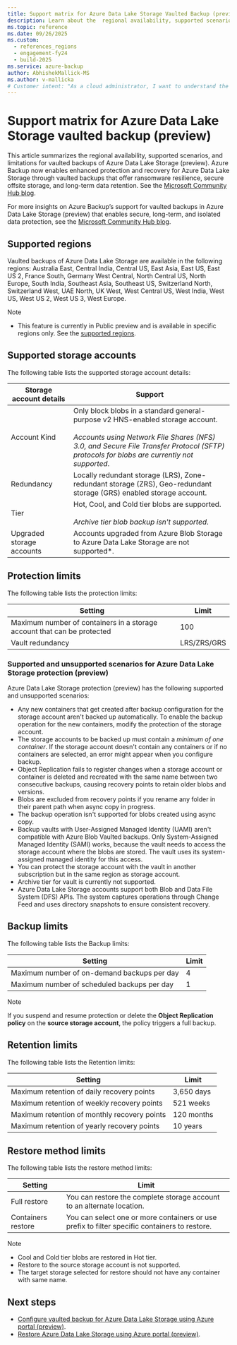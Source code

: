 ```yaml
---
title: Support matrix for Azure Data Lake Storage Vaulted Backup (preview)
description: Learn about the  regional availability, supported scenarios, and limitations for vaulted backups of Azure Data Lake Storage (preview).
ms.topic: reference
ms.date: 09/26/2025
ms.custom:
  - references_regions
  - engagement-fy24
  - build-2025
ms.service: azure-backup
author: AbhishekMallick-MS
ms.author: v-mallicka
# Customer intent: "As a cloud administrator, I want to understand the supported scenarios and limitations for vaulted backups of Azure Data Lake Storage, so that I can effectively configure and manage data protection for my storage accounts."
---
```


# Support matrix for Azure Data Lake Storage vaulted backup (preview)

This article summarizes the regional availability, supported scenarios, and limitations for vaulted backups of Azure Data Lake Storage (preview).
Azure Backup now enables enhanced protection and recovery for Azure Data Lake Storage through vaulted backups that offer ransomware resilience, secure offsite storage, and long-term data retention. See the [Microsoft Community Hub blog](https://techcommunity.microsoft.com/blog/azurestorageblog/protect-azure-data-lake-storage-with-vaulted-backups/4410707).

For more insights on Azure Backup’s support for vaulted backups in Azure Data Lake Storage (preview) that enables secure, long-term, and isolated data protection, see the [Microsoft Community Hub blog](https://azure.microsoft.com/updates?id=488835).

## Supported regions

Vaulted backups of Azure Data Lake Storage are available in the following regions: Australia East, Central India, Central US, East Asia, East US, East US 2, France South, Germany West Central, North Central US, North Europe, South India, Southeast Asia, Southeast US, Switzerland North, Switzerland West, UAE North, UK West, West Central US, West India, West US, West US 2, West US 3, West Europe.

>[!Note]
>- This feature is currently in Public preview and is available in specific regions only. See the [supported regions](azure-data-lake-storage-backup-support-matrix.md#supported-regions).


## Supported storage accounts

The following table lists the supported storage account details:

| Storage  account details | Support |
| ------------------------ | ------------------------------------------------------------ |
| Account  Kind            | Only block blobs in a standard general-purpose v2 HNS-enabled storage account. <br><br>*Accounts using Network File Shares (NFS) 3.0, and Secure File Transfer Protocol (SFTP) protocols for blobs are currently not supported*.|
| Redundancy              | Locally redundant storage (LRS), Zone-redundant storage (ZRS), Geo-redundant storage (GRS) enabled storage account. |
| Tier              | Hot, Cool, and Cold tier blobs are supported.<br><br>*Archive tier blob backup isn't supported*. |
| Upgraded storage accounts              | Accounts upgraded from Azure Blob Storage to Azure Data Lake Storage are not supported*. |

## Protection limits

The following table lists the protection limits:

| **Setting** | **Limit**                                                      |
| ------------------------------------------------------------ | ----- |
| Maximum number of containers in a storage account that can be protected | 100 |
| Vault redundancy              | LRS/ZRS/GRS |

### Supported and unsupported scenarios for Azure Data Lake Storage protection (preview)

Azure Data Lake Storage protection (preview) has the following supported and unsupported scenarios:

- Any new containers that get created after backup configuration for the storage account aren't backed up automatically. To enable the backup operation for the new containers, modify the protection of the storage account. 
- The storage accounts to be backed up must contain a *minimum of one container*. If the storage account doesn't contain any containers or if no containers are selected, an error might appear when you configure backup.
- Object Replication fails to register changes when a storage account or container is deleted and recreated with the same name between two consecutive backups, causing recovery points to retain older blobs and versions.
- Blobs are excluded from recovery points if you rename any folder in their parent path when async copy in progress.
- The backup operation isn't supported for blobs created using async copy. 
- Backup vaults with User-Assigned Managed Identity (UAMI) aren't compatible with Azure Blob Vaulted backups. Only System-Assigned Managed Identity (SAMI) works, because the vault needs to access the storage account where the blobs are stored. The vault uses its system-assigned managed identity for this access.
- You can protect the storage account with the vault in another subscription but in the same region as storage account.
- Archive tier for vault is currently not supported.
- Azure Data Lake Storage accounts support both Blob and Data File System (DFS) APIs. The system captures operations through Change Feed and uses directory snapshots to ensure consistent recovery.

## Backup limits

The following table lists the Backup limits:

| **Setting** | **Limit**                                                      |
| ------------------------ | ------------------------------------------------------------ |
| Maximum number of on-demand backups per day             | 4|
| Maximum number of scheduled backups per day             | 1|

>[!Note]
>If you suspend and resume protection or delete the **Object Replication policy** on the **source storage account**, the policy triggers a full backup.

## Retention limits

The following table lists the Retention limits:

| **Setting** | **Limit**                                                      |
| ------------------------ | ------------------------------------------------------------ |
| Maximum retention of daily recovery points             | 3,650 days|
| Maximum retention of weekly recovery points             | 521 weeks|
| Maximum retention of monthly recovery points             | 120 months|
| Maximum retention of yearly recovery points             | 10 years|

## Restore method limits

The following table lists the restore method limits:

| **Setting** | **Limit**                                                      |
| ------------------------ | ------------------------------------------------------------ |
| Full restore             | You can restore the complete storage account to an alternate location.|
| Containers restore       | You can select one or more containers or use prefix to filter specific containers to restore.|

>[!Note]
>- Cool and Cold tier blobs are restored in Hot tier.
>- Restore to the source storage account is not supported. 
>- The target storage selected for restore should not have any container with same name.

## Next steps

- [Configure vaulted backup for Azure Data Lake Storage using Azure portal (preview)](azure-data-lake-storage-configure-backup.md).
- [Restore Azure Data Lake Storage using Azure portal (preview)](azure-data-lake-storage-restore.md).
